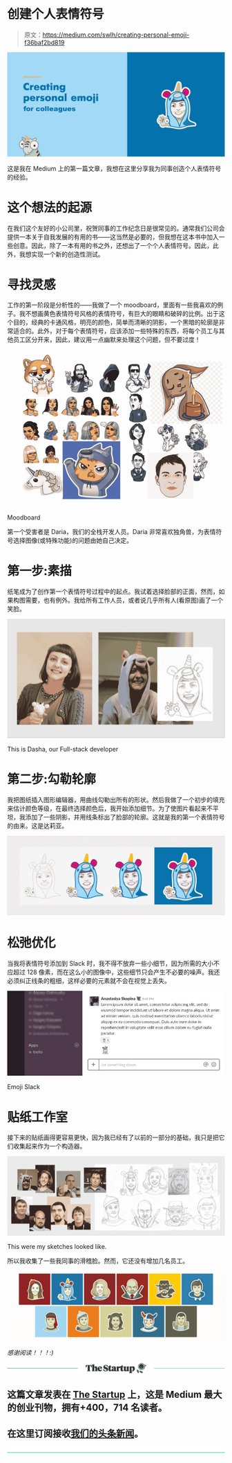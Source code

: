 # 创建个人表情符号

> 原文：<https://medium.com/swlh/creating-personal-emoji-f36baf2bd819>

![](img/69112c4fd1efddebc976ce1e5ce5b951.png)

这是我在 Medium 上的第一篇文章，我想在这里分享我为同事创造个人表情符号的经验。

# 这个想法的起源

在我们这个友好的小公司里，祝贺同事的工作纪念日是很常见的。通常我们公司会提供一本关于自我发展的有用的书——这当然是必要的，但我想在这本书中加入一些创意。因此，除了一本有用的书之外，还想出了一个个人表情符号。因此，此外，我想实现一个新的创造性测试。

# **寻找灵感**

工作的第一阶段是分析性的——我做了一个 moodboard，里面有一些我喜欢的例子。我不想画黄色表情符号风格的表情符号，有巨大的眼睛和破碎的比例。出于这个目的，经典的卡通风格，明亮的颜色，简单而清晰的阴影，一个黑暗的轮廓是非常适合的。此外，对于每个表情符号，应该添加一些特殊的东西，将每个员工与其他员工区分开来，因此，建议用一点幽默来处理这个问题，但不要过度！

![](img/371eca9c6d3e65d2af2ffe4fc07f2497.png)

Moodboard

第一个受害者是 Daria，我们的全栈开发人员。Daria 非常喜欢独角兽，为表情符号选择图像(或特殊功能)的问题由她自己决定。

# 第一步:素描

纸笔成为了创作第一个表情符号过程中的起点。我试着选择脸部的正面，然而，如果构图需要，也有例外。我给所有工作人员，或者说几乎所有人(看原图)画了一个笑脸。

![](img/0794d6cbff1cbcbc5e1e4648cce5169d.png)

This is Dasha, our Full-stack developer

# 第二步:勾勒轮廓

我把图纸插入图形编辑器，用曲线勾勒出所有的形状。然后我做了一个初步的填充来估计颜色等级，在最终选择颜色后，我开始添加细节。为了使图片看起来不平坦，我添加了一些阴影，并用线条标出了脸部的轮廓。这就是我的第一个表情符号的由来。这是达莉亚。

![](img/40fe787ba0c9906b2d5d4d5058c0d430.png)

# 松弛优化

当我将表情符号添加到 Slack 时，我不得不放弃一些小细节，因为所需的大小不应超过 128 像素，而在这么小的图像中，这些细节只会产生不必要的噪声。我还必须纠正线条的粗细，这样必要的元素就不会在视觉上丢失。

![](img/282b5e94e889afb993f681e04b390641.png)

Emoji Slack

# 贴纸工作室

接下来的贴纸画得更容易更快，因为我已经有了以前的一部分的基础，我只是把它们收集起来作为一个构造器。

![](img/5420f0b1a47d2977277a0d99d5e0563b.png)

This were my sketches looked like.

所以我收集了一些我同事的滑稽脸。然而，它还没有增加几名员工。

![](img/0fd02d64c3959dbf5fbda155f8472e47.png)

*感谢阅读！！！:)*

[![](img/308a8d84fb9b2fab43d66c117fcc4bb4.png)](https://medium.com/swlh)

## 这篇文章发表在 [The Startup](https://medium.com/swlh) 上，这是 Medium 最大的创业刊物，拥有+400，714 名读者。

## 在这里订阅接收[我们的头条新闻](http://growthsupply.com/the-startup-newsletter/)。

[![](img/b0164736ea17a63403e660de5dedf91a.png)](https://medium.com/swlh)